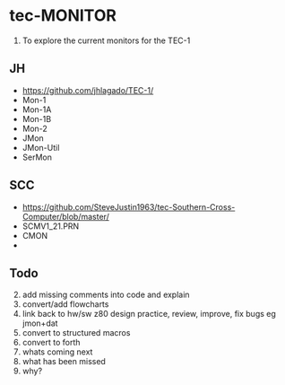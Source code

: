# tec-MONITOR

1. To explore the current monitors for the TEC-1

## JH
- https://github.com/jhlagado/TEC-1/
- Mon-1
- Mon-1A
- Mon-1B
- Mon-2
- JMon
- JMon-Util
- SerMon 

## SCC
- https://github.com/SteveJustin1963/tec-Southern-Cross-Computer/blob/master/
- SCMV1_21.PRN
- CMON
- 


## Todo

2. add missing comments into code and explain
3. convert/add flowcharts
4. link back to hw/sw z80 design practice, review, improve, fix bugs eg jmon+dat
5. convert to structured macros
6. convert to forth
7. whats coming next 
8. what has been missed
9. why?


